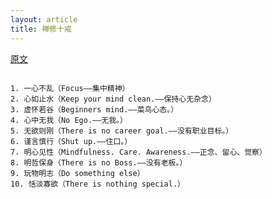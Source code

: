 ```yaml
---
layout: article
title: 禅修十戒
---
```


[原文](https://grobmeier.solutions/the-10-rules-of-a-zen-programmer-03022012.html)

```

1. 一心不乱（Focus——集中精神）
2. 心如止水（Keep your mind clean.——保持心无杂念）
3. 虚怀若谷（Beginners mind.——菜鸟心态。）
4. 心中无我（No Ego.——无我。）
5. 无欲则刚（There is no career goal.——没有职业目标。）
6. 谨言慎行（Shut up.——住口。）
7. 明心见性（Mindfulness. Care. Awareness.——正念、留心、觉察）
8. 明哲保身（There is no Boss.——没有老板。）
9. 玩物明志（Do something else）
10. 恬淡寡欲（There is nothing special.）
```
